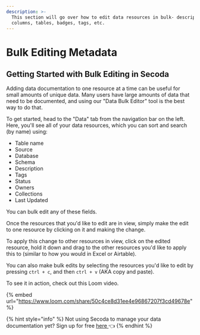 ```yaml
---
description: >-
  This section will go over how to edit data resources in bulk- descriptions,
  columns, tables, badges, tags, etc.
---
```


# Bulk Editing Metadata

## **Getting Started with Bulk Editing in Secoda** <a href="#h_3a4bfd6458" id="h_3a4bfd6458"></a>

Adding data documentation to one resource at a time can be useful for small amounts of unique data. Many users have large amounts of data that need to be documented, and using our "Data Bulk Editor" tool is the best way to do that.&#x20;

To get started, head to the "Data" tab from the navigation bar on the left. Here, you'll see all of your data resources, which you can sort and search (by name) using:

* Table name&#x20;
* Source
* Database
* Schema
* Description
* Tags
* Status&#x20;
* Owners
* Collections
* Last Updated

You can bulk edit any of these fields.

Once the resources that you'd like to edit are in view, simply make the edit to one resource by clicking on it and making the change.&#x20;

To apply this change to other resources in view, click on the edited resource, hold it down and drag to the other resources you'd like to apply this to (similar to how you would in Excel or Airtable).&#x20;

You can also make bulk edits by selecting the resources you'd like to edit by pressing `ctrl + c`, and then `ctrl + v` (AKA copy and paste).&#x20;

To see it in action, check out this Loom video.

{% embed url="https://www.loom.com/share/50c4ce8d31ee4e96867207f3cd49678e" %}

{% hint style="info" %}
Not using Secoda to manage your data documentation yet? Sign up for free [here ](http://app.secoda.co/)👈
{% endhint %}
